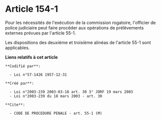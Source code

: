 # Article 154-1

Pour les nécessités de l'exécution de la commission rogatoire, l'officier de police judiciaire peut faire procéder aux
opérations de prélèvements externes prévues par l'article 55-1.

Les dispositions des deuxième et troisième alinéas de l'article 55-1 sont applicables.

**Liens relatifs à cet article**

	**Codifié par**:

	  - Loi n°57-1426 1957-12-31

	**Créé par**:

	  - Loi n°2003-239 2003-03-18 art. 30 3° JORF 19 mars 2003
	  - Loi n°2003-239 du 18 mars 2003 - art. 30

	**Cite**:

	  - CODE DE PROCEDURE PENALE - art. 55-1 (M)

